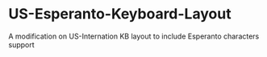 # US-Esperanto-Keyboard-Layout
A modification on US-Internation KB layout to include Esperanto characters support
